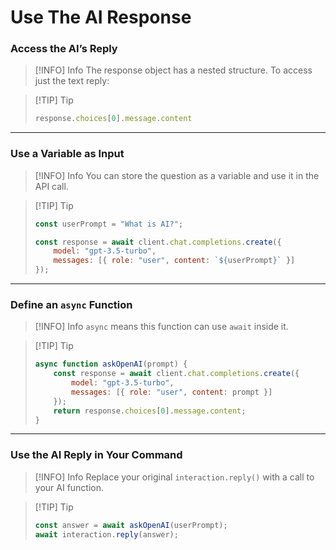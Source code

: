 # Use The AI Response
### Access the AI’s Reply

> [!INFO] Info
> The response object has a nested structure. To access just the text reply:

> [!TIP] Tip
>
> ```javascript
> response.choices[0].message.content
> ```

---

### Use a Variable as Input

> [!INFO] Info
> You can store the question as a variable and use it in the API call.

> [!TIP] Tip
>
> ```javascript
> const userPrompt = "What is AI?";
>
> const response = await client.chat.completions.create({
>     model: "gpt-3.5-turbo",
>     messages: [{ role: "user", content: `${userPrompt}` }]
> });
> ```

---

### Define an `async` Function

> [!INFO] Info
> `async` means this function can use `await` inside it.

> [!TIP] Tip
>
> ```javascript
> async function askOpenAI(prompt) {
>     const response = await client.chat.completions.create({
>         model: "gpt-3.5-turbo",
>         messages: [{ role: "user", content: prompt }]
>     });
>     return response.choices[0].message.content;
> }
> ```

---

### Use the AI Reply in Your Command

> [!INFO] Info
> Replace your original `interaction.reply()` with a call to your AI function.

> [!TIP] Tip
>
> ```javascript
> const answer = await askOpenAI(userPrompt);
> await interaction.reply(answer);
> ```

